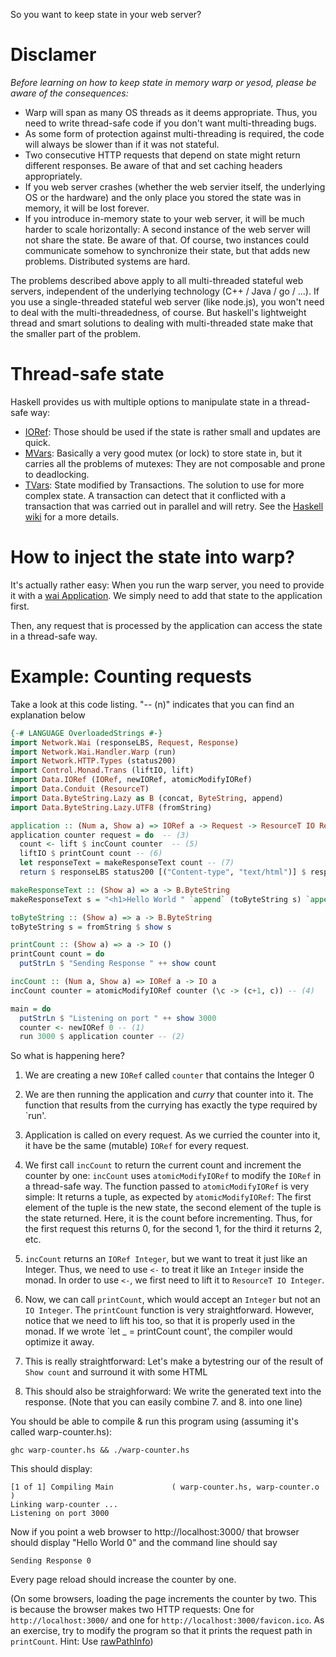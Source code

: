 So you want to keep state in your web server?

# Disclamer

*Before learning on how to keep state in memory warp or yesod, please be aware of the consequences:*

* Warp will span as many OS threads as it deems appropriate. Thus, you need to write thread-safe code if you don't want multi-threading bugs.
* As some form of protection against multi-threading is required, the code will always be slower than if it was not stateful.
* Two consecutive HTTP requests that depend on state might return different responses. Be aware of that and set caching headers appropriately.
* If you web server crashes (whether the web servier itself, the underlying OS or the hardware) and the only place you stored the state was in memory, it will be lost forever.
* If you introduce in-memory state to your web server, it will be much harder to scale horizontally: A second instance of the web server will not share the state. Be aware of that. Of course, two instances could communicate somehow to synchronize their state, but that adds new problems. Distributed systems are hard.

The problems described above apply to all multi-threaded stateful web servers, independent of the underlying technology (C++ / Java / go / ...). If you use a single-threaded stateful web server (like node.js), you won't need to deal with the multi-threadedness, of course. But haskell's lightweight thread and smart solutions to dealing with multi-threaded state make that the smaller part of the problem.

# Thread-safe state

Haskell provides us with multiple options to manipulate state in a thread-safe way:

* [IORef](http://www.haskell.org/ghc/docs/latest/html/libraries/base/Data-IORef.html): Those should be used if the state is rather small and updates are quick. 
* [MVars](http://www.haskell.org/ghc/docs/latest/html/libraries/base/Control-Concurrent-MVar.html): Basically a very good mutex (or lock) to store state in, but it carries all the problems of mutexes: They are not composable and prone to deadlocking.
* [TVars](http://www.haskell.org/ghc/docs/latest/html/libraries/base/GHC-Conc.html#g:3): State modified by Transactions. The solution to use for more complex state. A transaction can detect that it conflicted with a transaction that was carried out in parallel and will retry. See the [Haskell wiki](http://www.haskell.org/haskellwiki/STM) for a more details.

# How to inject the state into warp?

It's actually rather easy: When you run the warp server, you need to provide it with a [wai Application](http://hackage.haskell.org/packages/archive/wai/1.3.0.1/doc/html/Network-Wai.html). We simply need to add that state to the application first.

Then, any request that is processed by the application can access the state in a thread-safe way.

# Example: Counting requests

Take a look at this code listing. "-- (n)" indicates that you can find an explanation below

```haskell
{-# LANGUAGE OverloadedStrings #-}
import Network.Wai (responseLBS, Request, Response)
import Network.Wai.Handler.Warp (run)
import Network.HTTP.Types (status200)
import Control.Monad.Trans (liftIO, lift)
import Data.IORef (IORef, newIORef, atomicModifyIORef)
import Data.Conduit (ResourceT)
import Data.ByteString.Lazy as B (concat, ByteString, append)
import Data.ByteString.Lazy.UTF8 (fromString)

application :: (Num a, Show a) => IORef a -> Request -> ResourceT IO Response
application counter request = do  -- (3)
  count <- lift $ incCount counter  -- (5)
  liftIO $ printCount count -- (6)
  let responseText = makeResponseText count -- (7)
  return $ responseLBS status200 [("Content-type", "text/html")] $ responseText -- (8)

makeResponseText :: (Show a) => a -> B.ByteString
makeResponseText s = "<h1>Hello World " `append` (toByteString s) `append` "</h1>\n"

toByteString :: (Show a) => a -> B.ByteString
toByteString s = fromString $ show s

printCount :: (Show a) => a -> IO ()
printCount count = do 
  putStrLn $ "Sending Response " ++ show count

incCount :: (Num a, Show a) => IORef a -> IO a
incCount counter = atomicModifyIORef counter (\c -> (c+1, c)) -- (4)

main = do 
  putStrLn $ "Listening on port " ++ show 3000
  counter <- newIORef 0 -- (1)
  run 3000 $ application counter -- (2)
```
So what is happening here?

1. We are creating a new `IORef` called `counter` that contains the Integer 0

2. We are then running the application and *curry* that counter into it. The function that results from the currying has exactly the type required by `run'.

3. Application is called on every request. As we curried the counter into it, it have be the same (mutable) `IORef` for every request.

4. We first call `incCount` to return the current count and increment the counter by one: `incCount` uses `atomicModifyIORef` to modify the `IORef` in a thread-safe way. The function passed to `atomicModifyIORef` is very simple: It returns a tuple, as expected by `atomicModifyIORef`: The first element of the tuple is the new state, the second element of the tuple is the state returned. Here, it is the count before incrementing. Thus, for the first request this returns 0, for the second 1, for the third it returns 2, etc.

5. `incCount` returns an `IORef Integer`, but we want to treat it just like an Integer. Thus, we need to use `<-` to treat it like an `Integer` inside the monad. In order to use `<-`, we first need to lift it to `ResourceT IO Integer`.

6. Now, we can call `printCount`, which would accept an `Integer` but not an `IO Integer`. The `printCount` function is very straightforward. However, notice that we need to lift his too, so that it is properly used in the monad. If we wrote `let _ = printCount count', the compiler would optimize it away.

7. This is really straightforward: Let's make a bytestring our of the result of `Show count` and surround it with some HTML

8. This should also be straighforward: We write the generated text into the response. (Note that you can easily combine 7. and 8. into one line)

You should be able to compile & run this program using (assuming it's called warp-counter.hs):

    ghc warp-counter.hs && ./warp-counter.hs

This should display:

    [1 of 1] Compiling Main             ( warp-counter.hs, warp-counter.o )
    Linking warp-counter ...
    Listening on port 3000

Now if you point a web browser to http://localhost:3000/ that browser should display "Hello World 0" and the command line should say

    Sending Response 0

Every page reload should increase the counter by one.

(On some browsers, loading the page increments the counter by two. This is because the browser makes two HTTP requests: One for `http://localhost:3000/` and one for `http://localhost:3000/favicon.ico`. As an exercise, try to modify the program so that it prints the request path in `printCount`. Hint: Use [rawPathInfo](http://hackage.haskell.org/packages/archive/wai/1.3.0.1/doc/html/Network-Wai.html))